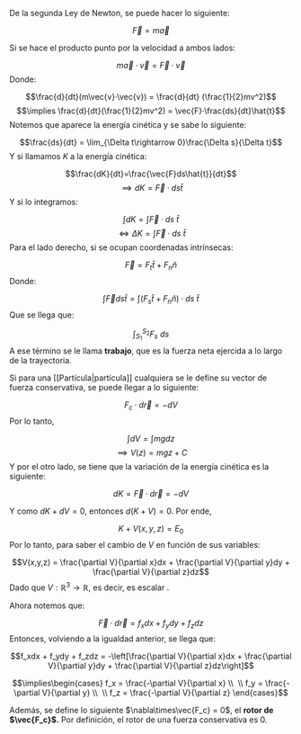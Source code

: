 
De la segunda Ley de Newton, se puede hacer lo siguiente: 

$$\vec{F} = m\vec{a}$$

Si se hace el producto punto por la velocidad a ambos lados: 

$$m\vec{a}·\vec{v} = \vec{F}·\vec{v}$$ 
Donde: 

$$\frac{d}{dt}(m\vec{v}·\vec{v}) = \frac{d}{dt} (\frac{1}{2}mv^2)$$ $$\implies \frac{d}{dt}(\frac{1}{2}mv^2) = \vec{F}·\frac{ds}{dt}\hat{t}$$ 
Notemos que aparece la energía cinética y se sabe lo siguiente: 

$$\frac{ds}{dt} = \lim_{\Delta t\rightarrow 0}\frac{\Delta s}{\Delta t}$$ 
Y si llamamos $K$ a la energía cinética: 

$$\frac{dK}{dt}=\frac{\vec{F}ds\hat{t}}{dt}$$ $$\implies dK = \vec{F}·ds\hat{t}$$ 
Y si lo integramos: 

$$\int dK = \int \vec{F}·ds\ \hat{t}$$ 
$$\iff \Delta K = \int \vec{F}·ds\ \hat{t}$$ 
Para el lado derecho, si se ocupan coordenadas intrínsecas: 

$$\vec{F} = F_t\hat{t} + F_n\hat{n}$$ 
Donde: 

$$\int\vec{F}ds\hat{t} = \int(F_s\hat{t}+F_n\hat{n})·ds\ \hat{t}$$ 
Que se llega que: 

$$\int_{S_1}^{S_2}F_s\ ds$$ 
A ese término se le llama **trabajo**, que es la fuerza neta ejercida a lo largo de la trayectoria.

Si para una [[Partícula|partícula]] cualquiera se le define su vector de fuerza conservativa, se puede llegar a lo siguiente: 

$$F_c · d\vec{r} = -dV$$ 
Por lo tanto, 

$$\int dV = \int mgdz$$ $$\implies V(z) = mgz + C$$ 
Y por el otro lado, se tiene que la variación de la energía cinética es la siguiente: 

$$dK = \vec{F}·d\vec{r} = -dV$$

Y como $dK + dV = 0$, entonces $d(K+V)=0$. Por ende, 

$$K + V(x,y,z) = E_0$$ 
Por lo tanto, para saber el cambio de $V$ en función de sus variables: 

$$V(x,y,z) = \frac{\partial V}{\partial x}dx + \frac{\partial V}{\partial y}dy + \frac{\partial V}{\partial z}dz$$ 
Dado que $V:\mathbb{R}^3\rightarrow\mathbb{R}$, es decir, es escalar .

Ahora notemos que: 

$$\vec{F}·d\vec{r} = f_xdx + f_ydy + f_zdz$$ 
Entonces, volviendo a la igualdad anterior, se llega que: 

$$f_xdx + f_ydy + f_zdz = -\left[\frac{\partial V}{\partial x}dx + \frac{\partial V}{\partial y}dy + \frac{\partial V}{\partial z}dz\right]$$

$$\implies\begin{cases} 
f_x = \frac{-\partial V}{\partial x} \\ 
\\
f_y = \frac{-\partial V}{\partial y} \\ 
\\
f_z = \frac{-\partial V}{\partial z}
\end{cases}$$ 

Además, se define lo siguiente $\nabla\times\vec{F_c} = 0$, el **rotor de $\vec{F_c}$.**  Por definición, el rotor de una fuerza conservativa es 0. 